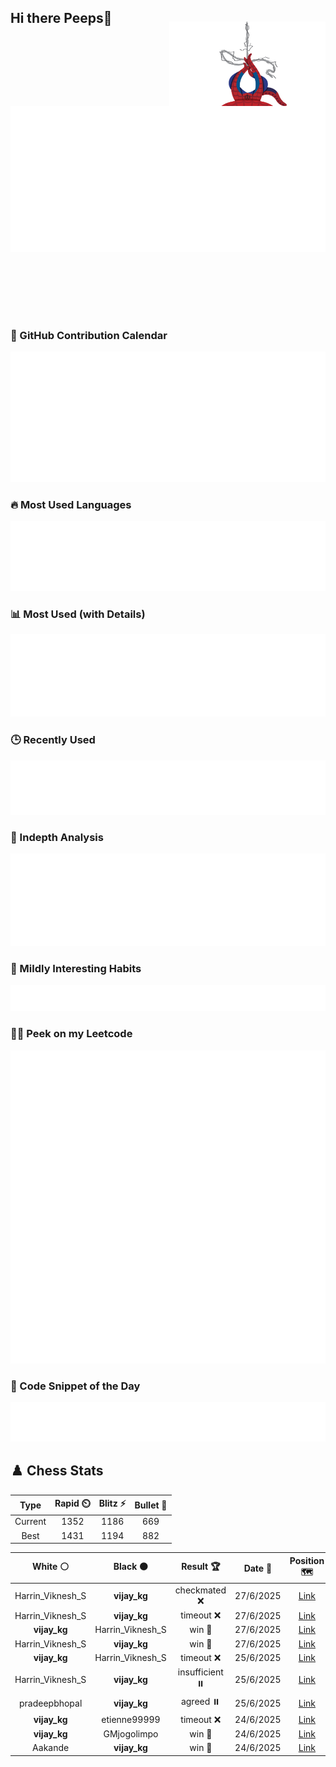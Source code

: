 ## Hi there Peeps👋

<p style="text-align: right; margin-top: -40px; position: relative; top: 15px;">
  <img src="./assets/spidertocat.png" width="250" height="250" alt="Spider-Ham swinging" align="right">
</p>

<div style="position: relative; width: 100%; height: auto;">
  <img src="./metrics.classic.svg" alt="Metrics" style="position: relative; top: -100px; left: 0; z-index: 1; display: block;">
</div>

### 📅 GitHub Contribution Calendar

![Half-year](./metrics.plugin.isocalendar.svg)

### 🔥 Most Used Languages
![Most Used](metrics.plugin.languages.svg)

### 📊 Most Used (with Details)
![Most Used Details](metrics.plugin.languages.details.svg)

### 🕒 Recently Used
![Recently Used](metrics.plugin.languages.recent.svg)

### 📌 Indepth Analysis
![Indepth](metrics.plugin.languages.indepth.svg)

### 🧠 Mildly Interesting Habits

![Habits Facts](./metrics.plugin.habits.facts.svg)

### 🧑‍💻 Peek on my Leetcode 

![LeetCode Stats](metrics.plugin.leetcode.svg)

### 📝 Code Snippet of the Day

![Code Snippet](./metrics.plugin.code.svg)

## ♟️ Chess Stats

<!--START_SECTION:chessStats-->
<!-- Automatically generated with https://github.com/Balastrong/chess-stats-action -->

| Type | Rapid ⏲️ | Blitz ⚡ | Bullet 🔫 |
|:---:|:---:|:---:|:---:|
| Current | 1352 | 1186 | 669 |
| Best | 1431 | 1194 | 882 |

| White ⚪ | Black ⚫ | Result 🏆 | Date 📅 | Position 🗺️ | Type 🕕 |
|:---:|:---:|:---:|:---:|:---:|:---:|
| Harrin_Viknesh_S | **vijay_kg** | checkmated ❌ | 27/6/2025 | <a href="http://www.ee.unb.ca/cgi-bin/tervo/fen.pl?select=7r/pp2ppb1/1k2bnp1/4P2p/1P6/1P2BP1P/P3B1P1/2R3K1 b - - 2 24">Link</a> | Rapid |
| Harrin_Viknesh_S | **vijay_kg** | timeout ❌ | 27/6/2025 | <a href="http://www.ee.unb.ca/cgi-bin/tervo/fen.pl?select=8/5p1p/2PQ2pk/8/7r/1K6/6b1/8 b - - 0 53">Link</a> | Rapid |
| **vijay_kg** | Harrin_Viknesh_S | win 🥇 | 27/6/2025 | <a href="http://www.ee.unb.ca/cgi-bin/tervo/fen.pl?select=6k1/QpB3p1/2q5/2p2p2/8/P5NP/1P3PP1/4R1K1 b - - 0 30">Link</a> | Rapid |
| Harrin_Viknesh_S | **vijay_kg** | win 🥇 | 27/6/2025 | <a href="http://www.ee.unb.ca/cgi-bin/tervo/fen.pl?select=4r1k1/pb3p1p/1p4p1/5r2/1PnN1B2/P5PP/2P2P2/R4QKq w - - 5 24">Link</a> | Rapid |
| **vijay_kg** | Harrin_Viknesh_S | timeout ❌ | 25/6/2025 | <a href="http://www.ee.unb.ca/cgi-bin/tervo/fen.pl?select=8/8/8/5K1P/6P1/5q2/5k2/8 w - - 0 71">Link</a> | Rapid |
| Harrin_Viknesh_S | **vijay_kg** | insufficient ⏸️ | 25/6/2025 | <a href="http://www.ee.unb.ca/cgi-bin/tervo/fen.pl?select=8/8/8/8/1K6/8/8/7k b - - 0 65">Link</a> | Rapid |
| pradeepbhopal | **vijay_kg** | agreed ⏸️ | 25/6/2025 | <a href="http://www.ee.unb.ca/cgi-bin/tervo/fen.pl?select=r2q1rk1/1pb1nppp/p1n1p1b1/3pP3/1P1P2P1/P1N1B3/3NBP1P/R2Q1RK1 w - - 1 15">Link</a> | Blitz |
| **vijay_kg** | etienne99999 | timeout ❌ | 24/6/2025 | <a href="http://www.ee.unb.ca/cgi-bin/tervo/fen.pl?select=1k1rr3/pp6/2p4p/3nppp1/P2b4/1R1P1B1P/1P3P1P/2B1R1K1 w - f6 0 27">Link</a> | Blitz |
| **vijay_kg** | GMjogolimpo | win 🥇 | 24/6/2025 | <a href="http://www.ee.unb.ca/cgi-bin/tervo/fen.pl?select=2r4k/p5r1/2P4p/3P4/8/2P2pP1/P4P1P/R3R1K1 b - - 0 37">Link</a> | Blitz |
| Aakande | **vijay_kg** | win 🥇 | 24/6/2025 | <a href="http://www.ee.unb.ca/cgi-bin/tervo/fen.pl?select=8/6p1/1k5p/1P1p1p2/K3p3/B1P3P1/4bP1P/8 w - - 3 46">Link</a> | Blitz |

<!--END_SECTION:chessStats-->
